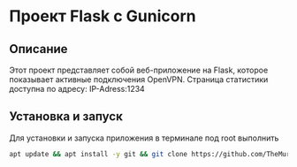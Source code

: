 # Проект Flask с Gunicorn

## Описание

Этот проект представляет собой веб-приложение на Flask, которое показывает активные подключения OpenVPN.
Страница статистики доступна по адресу: IP-Adress:1234

## Установка и запуск

Для установки и запуска приложения в терминале под root выполнить
```bash
apt update && apt install -y git && git clone https://github.com/TheMurmabis/StatusOpenVPN.git web && chmod +x web/setup.sh && web/setup.sh
